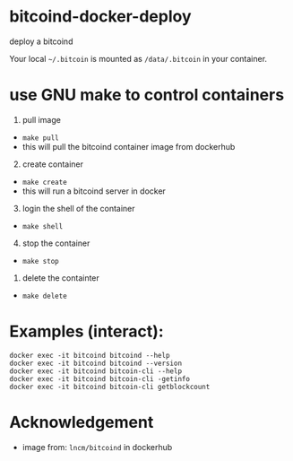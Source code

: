 # bitcoind-docker-deploy
deploy a bitcoind

Your local `~/.bitcoin` is mounted as `/data/.bitcoin` in your container.

# use GNU make to control containers

1. pull image
  - `make pull`
  - this will pull the bitcoind container image from dockerhub
2. create container
  - `make create`
  - this will run a bitcoind server in docker
3. login the shell of the container
  - `make shell`
4. stop the container
  - `make stop`
1. delete the containter
  - `make delete`

# Examples (interact):

```shell
docker exec -it bitcoind bitcoind --help
docker exec -it bitcoind bitcoind --version
docker exec -it bitcoind bitcoin-cli --help
docker exec -it bitcoind bitcoin-cli -getinfo
docker exec -it bitcoind bitcoin-cli getblockcount
```


# Acknowledgement

- image from: `lncm/bitcoind` in dockerhub